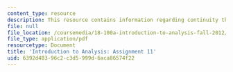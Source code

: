 ```yaml
---
content_type: resource
description: This resource contains information regarding continuity theorems.
file: null
file_location: /coursemedia/18-100a-introduction-to-analysis-fall-2012/6392d48396c2c3d5999d6aca86574f22_MIT18_100AF12_Assign_11.pdf
file_type: application/pdf
resourcetype: Document
title: 'Introduction to Analysis: Assignment 11'
uid: 6392d483-96c2-c3d5-999d-6aca86574f22
---
```

